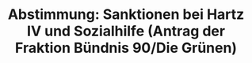 ---
abstimmung:
  abstimmung: 2
  bundestagssitzung: 42
  datum: 28. Juni 2018
  legislaturperiode: 19
categories:
- Todo
data:
- title: Abstimmungsergebnis 20180628_2-data.pdf
  url: /res/2021-btw/abstimmungsergebnisse/20180628_2-data.pdf
- title: Abstimmungsergebnis 20180628_2_xls-data.xls
  url: /res/2021-btw/abstimmungsergebnisse/20180628_2_xls-data.xls
- title: Abstimmungsergebnis 20180628_2_xls-datacsv
  url: /res/2021-btw/abstimmungsergebnisse/csv/20180628_2_xls-datacsv
documents:
- local: /res/2021-btw/drucksachen/01711.pdf
  title: Drucksache 19/01711
  url: https://dip21.bundestag.de/dip21/btd/19/017/1901711.pdf
- local: /res/2021-btw/drucksachen/02748.pdf
  title: Drucksache 19/02748
  url: https://dip21.bundestag.de/dip21/btd/19/027/1902748.pdf
ergebnis:
  AfD:
    enthaltung: 0
    gesamt: 92
    ja: 81
    nein: 0
    nichtabgegeben: 11
    ungueltig: 0
  Bündnis 90/Die Grünen:
    enthaltung: 0
    gesamt: 67
    ja: 0
    nein: 61
    nichtabgegeben: 6
    ungueltig: 0
  Die Linke:
    enthaltung: 0
    gesamt: 69
    ja: 0
    nein: 63
    nichtabgegeben: 6
    ungueltig: 0
  FDP:
    enthaltung: 0
    gesamt: 80
    ja: 76
    nein: 0
    nichtabgegeben: 4
    ungueltig: 0
  cdu/csu:
    enthaltung: 0
    gesamt: 246
    ja: 225
    nein: 0
    nichtabgegeben: 21
    ungueltig: 0
  file: 20180628_2_xls-data.xls
  fraktionslos:
    enthaltung: 0
    gesamt: 2
    ja: 2
    nein: 0
    nichtabgegeben: 0
    ungueltig: 0
  spd:
    enthaltung: 1
    gesamt: 153
    ja: 138
    nein: 0
    nichtabgegeben: 14
    ungueltig: 0
layout: abstimmung
links:
- title: Link zu bundestag.de
  url: https://www.bundestag.de/parlament/plenum/abstimmung/abstimmung?id=527
preview: 'Deutscher Bundestag


  42. Sitzung des Deutschen Bundestages

  am Donnerstag, 28. Juni 2018


  Endgültiges Ergebnis der Namentlichen Abstimmung Nr. 2


  Beschlussempfehlung des Ausschusses für Arbeit und Soziales (11. Ausschuss) zu dem

  Antrag der Abgeordneten Sven Lehmann, Anja Hajduk, Britta Haßelmann, weiterer

  Abgeordneter und der Fraktion BÜNDNIS 90/DIE GRÜNEN.

  Soziale Teilhabe und Selbstbestimmung in der Grundsicherung statt Sanktionen und

  Ausgrenzung

  - Drucksache 19/1711 und 19/2748 -'
tags:
- Todo
title: 'Abstimmung: Sanktionen bei Hartz IV und Sozialhilfe (Antrag der Fraktion Bündnis
  90/Die Grünen)'
---